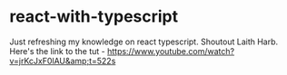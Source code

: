 # react-with-typescript
Just refreshing my knowledge on react typescript. Shoutout Laith Harb. Here's the link to the tut - https://www.youtube.com/watch?v=jrKcJxF0lAU&amp;t=522s

